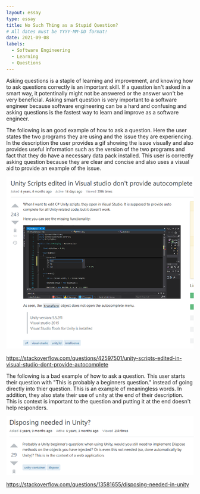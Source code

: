 ```yaml
---
layout: essay
type: essay
title: No Such Thing as a Stupid Question?
# All dates must be YYYY-MM-DD format!
date: 2021-09-08
labels:
  - Software Engineering
  - Learning
  - Questions
---
```


Asking questions is a staple of learning and improvement, and knowing how to ask questions correctly is an important skill. If a question isn't asked in a smart way,
it potentinally might not be answered or the answer won't be very beneficial. Asking smart question is very important to a software engineer because software engineering
can be a hard and confusing and asking questions is the fastest way to learn and improve as a software engineer. 

The following is an good example of how to ask a question. Here the user states the two programs they are using and the issue they are experiencing. In the description 
the user provides a gif showing the issue visually and also provides useful information such as the version of the two programs and fact that they do have a necessary
data pack installed. This user is correctly asking question because they are clear and concise and also uses a visual aid to provide an example of the issue. 

<img class="rounded image" src="../images/ask11.png">

https://stackoverflow.com/questions/42597501/unity-scripts-edited-in-visual-studio-dont-provide-autocomplete

The following is a bad example of how to ask a question. This user starts their question with "This is probably a beginners question." instead of going directly into
thier question. This is an example of meaningless words. In addition, they also state their use of unity at the end of their description. This is context is important to the question and putting it at the end doesn't help responders. 

<img class="rounded image" src="../images/ask22.png">

https://stackoverflow.com/questions/13581655/disposing-needed-in-unity

